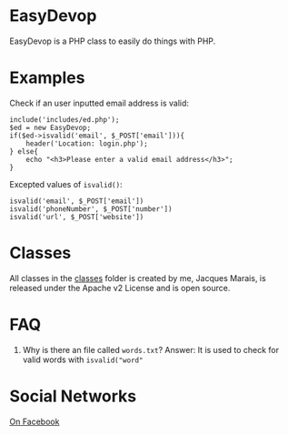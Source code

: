 EasyDevop
=========

EasyDevop is a PHP class to easily do things with PHP.


Examples
========

Check if an user inputted email address is valid:

    include('includes/ed.php');
    $ed = new EasyDevop;
    if($ed->isvalid('email', $_POST['email'])){
        header('Location: login.php');
    } else{
        echo "<h3>Please enter a valid email address</h3>";
    }

Excepted values of `isvalid()`:

    isvalid('email', $_POST['email'])
    isvalid('phoneNumber', $_POST['number'])
    isvalid('url', $_POST['website'])

Classes
=======

All classes in the [classes](https://github.com/JacquesMarais/ED/tree/master/classes) folder is created by me, Jacques Marais, is released under the Apache v2 License and is open source.

FAQ
===

1. Why is there an file called `words.txt`?  Answer: It is used to check for valid words with `isvalid("word"`

Social Networks
===============

[On Facebook](https://www.facebook.com/EasyDevop)
